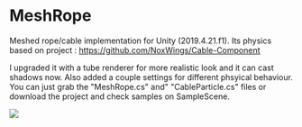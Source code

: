 # MeshRope

Meshed rope/cable implementation for Unity (2019.4.21.f1). Its physics based on project : https://github.com/NoxWings/Cable-Component

I upgraded it with a tube renderer for more realistic look and it can cast shadows now. Also added a couple settings for different phsyical behaviour. You can just grab the "MeshRope.cs" and" "CableParticle.cs" files or download the project and check samples on SampleScene.

![](sample3.gif)
